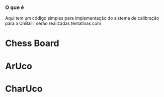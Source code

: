 ### O que é

Aqui tem um código simples para implementação do sistema de calibração para a UnBalll,
serão realizadas tentativas com 

# Chess Board
# ArUco
# CharUco
